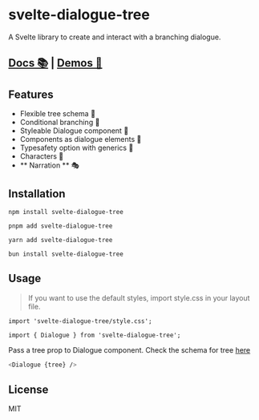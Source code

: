 # svelte-dialogue-tree

A Svelte library to create and interact with a branching dialogue.

## [Docs 📚](https://svelte-dialogue-tree.vercel.app/docs) | [Demos 💬](https://svelte-dialogue-tree.vercel.app/demos)

## Features

- Flexible tree schema 🎄
- Conditional branching 🌵
- Styleable Dialogue component 🎨
- Components as dialogue elements 🔶
- Typesafety option with generics 💙
- Characters 🧙
- ** Narration ** 🎭

## Installation

```
npm install svelte-dialogue-tree
```

```
pnpm add svelte-dialogue-tree
```

```
yarn add svelte-dialogue-tree
```

```
bun install svelte-dialogue-tree
```

## Usage

> If you want to use the default styles, import style.css in your layout file.

```
import 'svelte-dialogue-tree/style.css';
```

```
import { Dialogue } from 'svelte-dialogue-tree';
```

Pass a tree prop to Dialogue component. Check the schema for tree [here](https://svelte-dialogue-tree.vercel.app/docs#schema/)

```bash
<Dialogue {tree} />
```

## License

MIT
